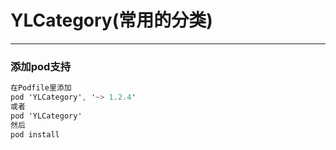 # YLCategory(常用的分类)
-----------
### 添加pod支持

``` objective-c
在Podfile里添加
pod 'YLCategory', '~> 1.2.4'
或者
pod 'YLCategory'
然后
pod install
```
